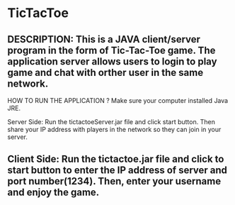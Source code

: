 # TicTacToe

DESCRIPTION: 
This is a JAVA client/server program in the form of Tic-Tac-Toe game. 
The application server allows users to login to play game and chat with orther user in the same network.
-----------------------------------------------------------------------------------------------------------------------------

HOW TO RUN THE APPLICATION ?
Make sure your computer installed Java JRE. 

Server Side: 
Run the tictactoeServer.jar file and click start button. Then share your IP address with players in the network so they can join in your server.

Client Side: 
Run the tictactoe.jar file and click to start button to enter the IP address of server and port number(1234).
Then, enter your username and enjoy the game.
------------------------------------------------------------------------------------------------------------------------------



